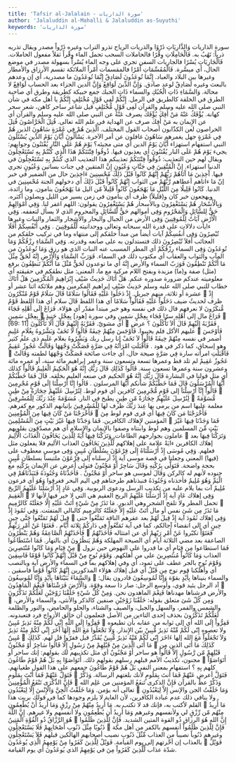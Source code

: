 ```yaml
---
title: 'Tafsir al-Jalalain - سورة الذاريات'
author: 'Jalaluddin al-Mahalli & Jalaluddin as-Suyuthi'
keywords: 'سورة الذاريات'
---
```


سورة الذاريات
وَالذَّارِيَاتِ ذَرْوًا
والذريات
الرياح تذرو التراب وغيره
ذَرْواً
مصدر ويقال تذريه ذرياً: تَهُبُ به.
فَالْحَامِلَاتِ وِقْرًا
فالحاملات
السحب تحمل الماء
وِقْراً
ثقلاً مفعول الحاملات.
فَالْجَارِيَاتِ يُسْرًا
فالجاريات
السفن تجري على وجه الماء
يُسْراً
بسهولة مصدر في موضع الحال، أي ميسَّرة.
فَالْمُقَسِّمَاتِ أَمْرًا
فالمقسمات أَمْراً
الملائكة تقسم الأرزاق والأمطار وغيرها بين البلاد والعباد.
إِنَّمَا تُوعَدُونَ لَصَادِقٌ
إِنَّمَا تُوعَدُونَ
ما مصدرية، أي إن وعدهم بالبعث وغيره
لَصَادِقٌ
لوعد صادق.
وَإِنَّ الدِّينَ لَوَاقِعٌ
وَإِنَّ الدين
الجزاء بعد الحساب
لَوَاقِعٌ
لا محالة.
وَالسَّمَاءِ ذَاتِ الْحُبُكِ
والسماء ذَاتِ الحبك
جمع حبيكة كطريقة وطرق أي صاحبة الطرق في الخلقة كالطريق في الرمل.
إِنَّكُمْ لَفِي قَوْلٍ مُخْتَلِفٍ
إِنَّكُمْ
يا أهل مكة في شأن النبي صلى الله عليه وسلم والقرآن
لَفِى قَوْلٍ مُّخْتَلِفٍ
قيل شاعر ساحر كاهن، شعر سحر كهانة.
يُؤْفَكُ عَنْهُ مَنْ أُفِكَ
يُؤْفَكُ
يصرف
عَنْهُ
عن النبي صلى الله عليه وسلم والقرآن أي عن الإِيمان به
مَنْ أُفِكَ
صرف عن الهداية في علم الله تعالى.
قُتِلَ الْخَرَّاصُونَ
قُتِلَ الخراصون
لعن الكذّابون أصحاب القول المختلف.
الَّذِينَ هُمْ فِي غَمْرَةٍ سَاهُونَ
الذين هُمْ فِي غَمْرَةٍ
جهل يغمرهم
سَاهُونَ
غافلون عن أمر الآخرة.
يَسْأَلُونَ أَيَّانَ يَوْمُ الدِّينِ
يُسْئَلُونَ
النبي استفهام استهزاء
أَيَّانَ يَوْمُ الدين
أي متى مجيئه؟
يَوْمَ هُمْ عَلَى النَّارِ يُفْتَنُونَ
وجوابهم: يجيء
يَوْمَ هُمْ عَلَى النار يُفْتَنُونَ
أي يعذبون فيها.
ذُوقُوا فِتْنَتَكُمْ هَذَا الَّذِي كُنْتُمْ بِهِ تَسْتَعْجِلُونَ
ويقال لهم حين التعذيب:
ذُوقُواْ فِتْنَتَكُمْ
تعذيبكم
هذا
التعذيب
الذي كُنتُمْ بِهِ تَسْتَعْجِلُونَ
في الدنيا استهزاء.
إِنَّ الْمُتَّقِينَ فِي جَنَّاتٍ وَعُيُونٍ
إِنَّ المتقين فِي جنات
بساتين
وَعُيُونٍ
تجري فيها.
آَخِذِينَ مَا آَتَاهُمْ رَبُّهُمْ إِنَّهُمْ كَانُوا قَبْلَ ذَلِكَ مُحْسِنِينَ
ءَاخِذِينَ
حال من الضمير في خبر إنّ
مَا ءاتاهم
أعطاهم
رَّبُّهُمْ
من الثواب
إِنَّهُمْ كَانُواْ قَبْلَ ذَلِكَ
أي دخولهم الجنة
مُحْسِنِينَ
في الدنيا.
كَانُوا قَلِيلًا مِنَ اللَّيْلِ مَا يَهْجَعُونَ
كَانُواْ قَلِيلاً مّن اليل مَا يَهْجَعُونَ
ينامون. وما زائدة، ويهجعون خبر كان و(قليلاً) ظرف أي ينامون في زمن يسير من الليل ويصلون أكثره.
وَبِالْأَسْحَارِ هُمْ يَسْتَغْفِرُونَ
وبالأسحار هُمْ يَسْتَغْفِرُونَ
يقولون: اللهم اغفر لنا.
وَفِي أَمْوَالِهِمْ حَقٌّ لِلسَّائِلِ وَالْمَحْرُومِ
وَفِى أموالهم حَقٌّ لَّلسَّائِلِ والمحروم
الذي لا يسأل لتعففه.
وَفِي الْأَرْضِ آَيَاتٌ لِلْمُوقِنِينَ
وَفِى الأرض
من الجبال والبحار والأشجار والثمار والنبات وغيرها
ءايات
دلالات على قدرة الله سبحانه وتعالى ووحدانيته
لِّلْمُوقِنِينَ
.
وَفِي أَنْفُسِكُمْ أَفَلَا تُبْصِرُونَ
وَفِى أَنفُسِكُمْ
آيات أيضاً من مبدأ خلقكم إلى منتهاه وما في تركيب خلقكم من العجائب
أَفلاَ تُبْصِرُونَ
ذلك فتستدلون به على صانعه وقدرته.
وَفِي السَّمَاءِ رِزْقُكُمْ وَمَا تُوعَدُونَ
وَفِى السماء رِزْقُكُمْ
أي المطر المسبب عنه النبات الذي هو رزق
وَمَا تُوعَدُونَ
من المآب والثواب والعقاب أي مكتوب ذلك في السماء.
فَوَرَبِّ السَّمَاءِ وَالْأَرْضِ إِنَّهُ لَحَقٌّ مِثْلَ مَا أَنَّكُمْ تَنْطِقُونَ
فَوَرَبّ السماء والأرض إِنَّهُ
أي ما توعدون
لَحَقٌّ مّثْلَ مَا أَنَّكُمْ تَنطِقُونَ
برفع (مثل) صفة و(ما) مزيدة وبفتح اللام مركبة مع ما، المعنى: مثل نطقكم في حقيقته أي معلوميته عندكم ضرورة صدوره عنكم.
هَلْ أَتَاكَ حَدِيثُ ضَيْفِ إِبْرَاهِيمَ الْمُكْرَمِينَ
هَلُ أَتَاكَ
خطاب للنبي صلى الله عليه وسلم
حَدِيثُ ضَيْفِ إبراهيم المكرمين
وهم ملائكة اثنا عشر أو عشرة أو ثلاثة، منهم جبريل.
إِذْ دَخَلُوا عَلَيْهِ فَقَالُوا سَلَامًا قَالَ سَلَامٌ قَوْمٌ مُنْكَرُونَ

إِذْ
ظرف لحديثُ ضيف
دَخَلُواْ عَلَيْهِ فَقَالُواْ سَلامًا
أي هذا اللفظ
قَالَ سلام
أي هذا اللفظ
قَوْمٌ مُّنكَرُونَ
لا نعرفهم قال ذلك في نفسه وهو خبر مبتدأ مقدّر أي هؤلاء.
فَرَاغَ إِلَى أَهْلِهِ فَجَاءَ بِعِجْلٍ سَمِينٍ

فَرَاغَ
مال
إلى أَهْلِهِ
سرّا
فَجَاء بِعِجْلٍ سَمِينٍ
وفي سورة [هود]
بِعِجْلٍ حَنِيذٍ

[69: 11] أي مشويّ.
فَقَرَّبَهُ إِلَيْهِمْ قَالَ أَلَا تَأْكُلُونَ

فَقَرَّبَهُ إِلَيْهِمْ قَالَ أَلاَ تَأْكُلُونَ
؟ عرض عليهم الأكل فلم يجيبوا.
فَأَوْجَسَ مِنْهُمْ خِيفَةً قَالُوا لَا تَخَفْ وَبَشَّرُوهُ بِغُلَامٍ عَلِيمٍ

فَأَوْجَسَ
أضمر في نفسه
مِنْهُمْ خِيفَةً قَالُواْ لاَ تَخَفْ
إنا رسل ربك
وَبَشَّرُوهُ بغلام عَلَيمٍ
ذي علم كثير وهو إسحاق، كما ذكر في هود .
فَأَقْبَلَتِ امْرَأَتُهُ فِي صَرَّةٍ فَصَكَّتْ وَجْهَهَا وَقَالَتْ عَجُوزٌ عَقِيمٌ

فَأَقْبَلَتِ امرأته
سارة
فِي صَرَّةٍ
صيحة حال، أي جاءت صائحة
فَصَكَّتْ وَجْهَهَا
لطمته
وَقَالَتْ عَجُوزٌ عَقِيمٌ
لم تلد قط وعمرها تسعة وتسعون سنة وعمر إبراهيم مائة سنة، أو عمره مائة وعشرون سنة وعمرها تسعون سنة.
قَالُوا كَذَلِكِ قَالَ رَبُّكِ إِنَّهُ هُوَ الْحَكِيمُ الْعَلِيمُ
قَالُواْ كذلك
أي مثل قولنا في البشارة
قَالَ رَبُّكِ إِنَّهُ هُوَ الحكيم
في صنعه
العليم
بخلقه.
قَالَ فَمَا خَطْبُكُمْ أَيُّهَا الْمُرْسَلُونَ
قَالَ فَمَا خَطْبُكُمْ
شأنكم
أَيُّهَا المرسلون
.
قَالُوا إِنَّا أُرْسِلْنَا إِلَى قَوْمٍ مُجْرِمِينَ
قَالُواْ إِنَّآ أُرْسِلْنَآ إلى قَوْمٍ مُّجْرِمِينَ
كافرين أي قوم لوط.
لِنُرْسِلَ عَلَيْهِمْ حِجَارَةً مِنْ طِينٍ

لِنُرْسِلَ عَلَيْهِمْ حِجَارَةً مّن طِينٍ
يطبخ في النار.
مُسَوَّمَةً عِنْدَ رَبِّكَ لِلْمُسْرِفِينَ

مُّسَوَّمَةً
معلمة عليها اسم من يرمى بها
عِندَ رَبِّكَ
ظرف لها
لِلْمُسْرِفِينَ
بإتيانهم الذكور مع كفرهم.
فَأَخْرَجْنَا مَنْ كَانَ فِيهَا مِنَ الْمُؤْمِنِينَ

فَأَخْرَجْنَا مَن كَانَ فِيهَا
أي قرى قوم لوط
مِنَ المؤمنين
لإِهلاك الكافرين.
فَمَا وَجَدْنَا فِيهَا غَيْرَ بَيْتٍ مِنَ الْمُسْلِمِينَ

فَمَا وَجَدْنَا فِيهَا غَيْرَ بَيْتٍ مِّنَ المسلمين
وهم لوط وابنتاه وصفوا بالإِيمان والإِسلام أي هم مصدّقون بقلوبهم عاملون بجوارحهم الطاعات.
وَتَرَكْنَا فِيهَا آَيَةً لِلَّذِينَ يَخَافُونَ الْعَذَابَ الْأَلِيمَ

وَتَرَكْنَا فِيهَا
بعد إهلاك الكافرين
ءايَةً
علامة على إهلاكهم
لِّلَّذِينَ يَخَافُونَ العذاب الأليم
فلا يفعلون مثل فعلهم.
وَفِي مُوسَى إِذْ أَرْسَلْنَاهُ إِلَى فِرْعَوْنَ بِسُلْطَانٍ مُبِينٍ
وَفِى موسى
معطوف على (فيها) المعنى وجعلنا في قصة موسى آية
إِذْ أرسلناه إلى فِرْعَوْنَ
ملتبساً
بسلطان مُّبِينٍ
بحجة واضحة.
فَتَوَلَّى بِرُكْنِهِ وَقَالَ سَاحِرٌ أَوْ مَجْنُونٌ
فتولى
أعرض عن الإِيمان
بِرُكْنِهِ
مع جنوده لأنهم له كالركن
وَقَالَ
لموسى هو
ساحر أَوْ مَجْنُونٌ
.
فَأَخَذْنَاهُ وَجُنُودَهُ فَنَبَذْنَاهُمْ فِي الْيَمِّ وَهُوَ مُلِيمٌ
فأخذناه وَجُنُودَهُ فنبذناهم
طرحناهم
فِي اليم
البحر فغرقوا
وَهُوَ
أي فرعون
مُلِيمٌ
آت بما يلام عليه من تكذيب الرسل ودعوى الربوبية.
وَفِي عَادٍ إِذْ أَرْسَلْنَا عَلَيْهِمُ الرِّيحَ الْعَقِيمَ

وَفِى
إهلاك
عَادٍ
آية
إِذْ أَرْسَلْنَا عَلَيْهِمُ الريح العقيم
هي التي لا خير فيها لأنها لا تحمل المطر ولا تلقح الشجر وهي الدبور.
مَا تَذَرُ مِنْ شَيْءٍ أَتَتْ عَلَيْهِ إِلَّا جَعَلَتْهُ كَالرَّمِيمِ

مَا تَذَرُ مِن شَئ
نفس أو مال
أَتَتْ عَلَيْهِ إِلاَّ جَعَلَتْهُ كالرميم
كالبالي المتفتت.
وَفِي ثَمُودَ إِذْ قِيلَ لَهُمْ تَمَتَّعُوا حَتَّى حِينٍ

وَفِى
إهلاك
ثَمُودَ
آية
إِذْ قِيلَ لَهُمْ
بعد عقرهم الناقة
تَمَتَّعُواْ حتى حِينٍ
أي إلى انقضاء آجالكم، كما في آية
تَمَتَّعُواْ فِي دَارِكُمْ ثلاثة أَيَّامٍ
.
فَعَتَوْا عَنْ أَمْرِ رَبِّهِمْ فَأَخَذَتْهُمُ الصَّاعِقَةُ وَهُمْ يَنْظُرُونَ

فَعَتَوْاْ
تكبّروا
عَنْ أَمْرِ رَبّهِمْ
أي عن امتثاله
فَأَخَذَتْهُمُ الصاعقة
بعد مضي الثلاثة أيام أي الصيحة المهلكة
وَهُمْ يَنظُرُونَ
أي بالنهار.
فَمَا اسْتَطَاعُوا مِنْ قِيَامٍ وَمَا كَانُوا مُنْتَصِرِينَ

فَمَا استطاعوا مِن قِيَامٍ
أي ما قدروا على النهوض حين نزول العذاب
وَمَا كَانُواْ مُنتَصِرِينَ
على من أهلكهم.
وَقَوْمَ نُوحٍ مِنْ قَبْلُ إِنَّهُمْ كَانُوا قَوْمًا فَاسِقِينَ
وَقَوْمَ نُوحٍ
بالجر عطف على ثمود، أي وفي إهلاكهم بما في السماء والأرض آية وبالنصب أي وأهلكنا قوم نوح
مِن قَبْلُ
أي قبل إهلاك هؤلاء المذكورين
إِنَّهُمْ كَانُواْ قَوْماً فاسقين
.
وَالسَّمَاءَ بَنَيْنَاهَا بِأَيْدٍ وَإِنَّا لَمُوسِعُونَ

والسماء بنيناها بِأَيْدٍ
بقوّة
وَإِنَّا لَمُوسِعُونَ
قادرون يقال: آد الرجل يئيد قوي، وأوسع الرجل: صار ذا سعة وقوّة.
وَالْأَرْضَ فَرَشْنَاهَا فَنِعْمَ الْمَاهِدُونَ

والأرض فرشناها
مهدناها
فَنِعْمَ الماهدون
نحن.
وَمِنْ كُلِّ شَيْءٍ خَلَقْنَا زَوْجَيْنِ لَعَلَّكُمْ تَذَكَّرُونَ

وَمِن كُلّ شَئ
متعلق بقوله:
خَلَقْنَا زَوْجَيْنِ
صنفين كالذكر والأنثى، والسماء والأرض، والشمس والقمر، والسهل والجبل، والصيف والشتاء، والحلو والحامض، والنور والظلمة
لَعَلَّكُمْ تَذَكَّرُونَ
بحذف إحدى التاءين من الأصل فتعلمون أن خالق الأزواج فرد فتعبدونه.
فَفِرُّوا إِلَى اللَّهِ إِنِّي لَكُمْ مِنْهُ نَذِيرٌ مُبِينٌ

فَفِرُّواْ إِلَى الله
أي إلى ثوابه من عقابه بأن تطيعوه ولا تعصوه
إِنّى لَكُمْ مِّنْهُ نَذِيرٌ مُّبِينٌ
بيّن الإِنذار.
وَلَا تَجْعَلُوا مَعَ اللَّهِ إِلَهًا آَخَرَ إِنِّي لَكُمْ مِنْهُ نَذِيرٌ مُبِينٌ

وَلاَ تَجْعَلُواْ مَعَ الله إلها ءَاخَرَ إِنّي لَكُمْ مّنْهُ نَذِيرٌ مُّبِينٌ
يُقَدَّرُ قبل ففرّوا قل لهم.
كَذَلِكَ مَا أَتَى الَّذِينَ مِنْ قَبْلِهِمْ مِنْ رَسُولٍ إِلَّا قَالُوا سَاحِرٌ أَوْ مَجْنُونٌ

كَذَلِكَ مَا أَتَى الذين مِن قَبْلِهِمْ مّن رَّسُولٍ إِلاَّ قَالُواْ
هو
ساحر أَوْ مَجْنُونٌ
أي مثل تكذيبهم لك بقولهم: إنك ساحر أو مجنون، تكذيبُ الأمم قبلهم رسلهم بقولهم ذلك.
أَتَوَاصَوْا بِهِ بَلْ هُمْ قَوْمٌ طَاغُونَ

أَتَوَاصَوْاْ
كلهم
بِهِ
؟ استفهام بمعنى النفي
بَلْ هُمْ قَوْمٌ طَاغُونَ
جمعهم على هذا القول طغيانهم.
فَتَوَلَّ عَنْهُمْ فَمَا أَنْتَ بِمَلُومٍ

فَتَوَلَّ
أعرض
عَنْهُمْ فَمَا أَنتَ بِمَلُومٍ
لأنك بلغتهم الرسالة.
وَذَكِّرْ فَإِنَّ الذِّكْرَى تَنْفَعُ الْمُؤْمِنِينَ

وَذَكِّرْ
عظْ بالقرآن
فَإِنَّ الذكرى تَنفَعُ المؤمنين
من عَلِم الله تعالى أنه يؤمن.
وَمَا خَلَقْتُ الْجِنَّ وَالْإِنْسَ إِلَّا لِيَعْبُدُونِ

وَمَا خَلَقْتُ الجن والإنس إِلاَّ لِيَعْبُدُونِ
ولا ينافي ذلك عدم عبادة الكافرين، لأن الغاية لا يلزم وجودها كما في قولك بريت هذا القلم لأكتب به، فإنك قد لا تكتب به.
مَا أُرِيدُ مِنْهُمْ مِنْ رِزْقٍ وَمَا أُرِيدُ أَنْ يُطْعِمُونِ

مَا أُرِيدُ مِنْهُم مّن رِّزْقٍ
لي ولأنفسهم وغيرهم
وَمَا أُرِيدُ أَن يُطْعِمُونِ
ولا أنفسهم ولا غيرهم.
إِنَّ اللَّهَ هُوَ الرَّزَّاقُ ذُو الْقُوَّةِ الْمَتِينُ

إِنَّ الله هُوَ الرزاق ذُو القوة المتين
الشديد.
فَإِنَّ لِلَّذِينَ ظَلَمُوا ذَنُوبًا مِثْلَ ذَنُوبِ أَصْحَابِهِمْ فَلَا يَسْتَعْجِلُونِ

فَإِنَّ لِلَّذِينَ ظَلَمُواْ
أنفسهم بالكفر من أهل مكة وغيرهم
ذَنُوباً
نصيباً من العذاب
مِّثْلَ ذَنُوبِ
نصيب
أصحابهم
الهالكين قبلهم
فَلاَ يَسْتَعْجِلُونِ
بالعذاب إن أخّرتهم إلى يوم القيامة.
فَوَيْلٌ لِلَّذِينَ كَفَرُوا مِنْ يَوْمِهِمُ الَّذِي يُوعَدُونَ

فَوَيْلٌ
شدّة عذاب
لِّلَّذِينَ كَفَرُواْ مِنَ
في
يَوْمِهِمُ الذي يُوعَدُونَ
أي يوم القيامة.